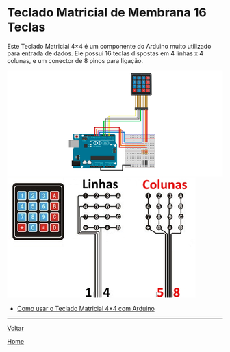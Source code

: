 # Teclado Matricial de Membrana 16 Teclas

Este Teclado Matricial 4×4 é um componente do Arduino muito utilizado para entrada de dados. Ele possui 16 teclas dispostas em 4 linhas x 4 colunas, e um conector de 8 pinos para ligação.

![](./img/Circuito-teclado-4x41-1.png)
![](./img/teclado-membrana-4x4.jpg)

* [Como usar o Teclado Matricial 4×4 com Arduino](https://www.filipeflop.com/blog/teclado-matricial-4x4-arduino/)

---
[Voltar](./../)

[Home](https://lpae.github.io/)